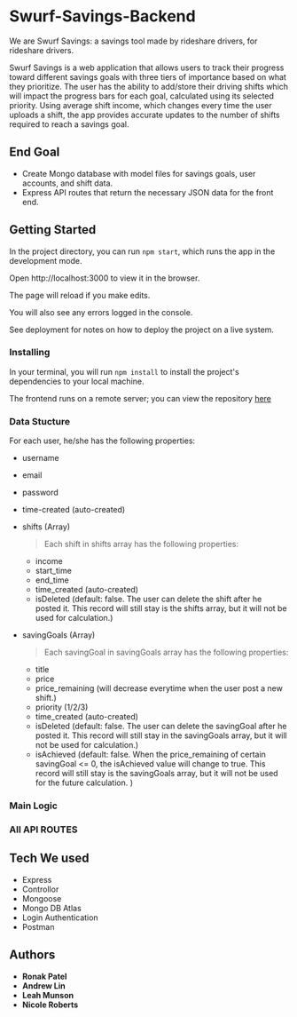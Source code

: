 # Swurf-Savings-Backend

We are Swurf Savings: a savings tool made by rideshare drivers, for rideshare drivers.

Swurf Savings is a web application that allows users to track their progress toward different savings goals with three tiers of importance based on what they prioritize.  The user has the ability to add/store their driving shifts which will impact the progress bars for each goal, calculated using its selected priority.  Using average shift income, which changes every time the user uploads a shift, the app provides accurate updates to the number of shifts required to reach a savings goal.

## End Goal

- Create Mongo database with model files for savings goals, user accounts, and shift data.
- Express API routes that return the necessary JSON data for the front end. 

## Getting Started

In the project directory, you can run `npm start`, which runs the app in the development mode.

Open http://localhost:3000 to view it in the browser.

The page will reload if you make edits.

You will also see any errors logged in the console.

See deployment for notes on how to deploy the project on a live system.

### Installing

In your terminal, you will run `npm install` to install the project's dependencies to your local machine.

The frontend runs on a remote server; you can view the repository [here](https://github.com/ronak0624/swurf-savings)

### Data Stucture
For each user, he/she has the following properties:
- username
- email
- password
- time-created (auto-created)
- shifts (Array) 
  > Each shift in shifts array has the following properties:
  - income
  - start_time
  - end_time
  - time_created (auto-created)
  - isDeleted (default: false. The user can delete the shift after he posted it. This record will still stay is the shifts array, but it will not be used for calculation.)

- savingGoals (Array) 
  > Each savingGoal in savingGoals array has the following properties:
  - title
  - price 
  - price_remaining (will decrease everytime when the user post a new shift.)
  - priority (1/2/3)
  - time_created (auto-created)
  - isDeleted (default: false. The user can delete the savingGoal after he posted it. This record will still stay in the savingGoals array, but it will not be used for calculation.)
  - isAchieved (default: false. When the price_remaining of certain savingGoal <= 0, the isAchieved value will change to true.   This record will still stay is the savingGoals array, but it will not be used for the future calculation. )

### Main Logic

### All API ROUTES

## Tech We used

* Express
* Controllor
* Mongoose
* Mongo DB Atlas
* Login Authentication
* Postman

## Authors

* **Ronak Patel**
* **Andrew Lin**
* **Leah Munson**
* **Nicole Roberts**
